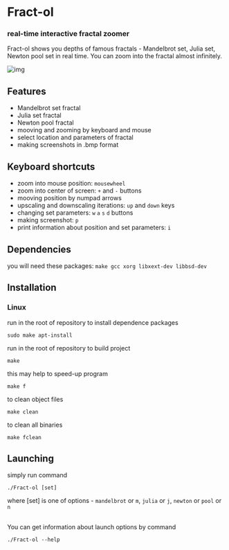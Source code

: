 # Fract-ol
### real-time interactive fractal zoomer

Fract-ol shows you depths of famous fractals - Mandelbrot set, Julia set, Newton pool set in real time. You can zoom into the fractal almost infinitely.

![img](https://github.com/antikostya/Fract-ol/blob/master/images/scr.bmp?raw=true)

## Features
- Mandelbrot set fractal
- Julia set fractal
- Newton pool fractal
- mooving and zooming by keyboard and mouse
- select location and parameters of fractal
- making screenshots in .bmp format

## Keyboard shortcuts
- zoom into mouse position: `mousewheel`
- zoom into center of screen: `+` and `-` buttons
- mooving position by numpad arrows
- upscaling and downscaling iterations: `up` and `down` keys
- changing set parameters: `w` `a` `s` `d` buttons
- making screenshot: `p`
- print information about position and set parameters: `i`

## Dependencies
you will need these packages: `make gcc xorg libxext-dev libbsd-dev`

## Installation
### Linux
run in the root of repository to install dependence packages
```
sudo make apt-install
```
run in the root of repository to build project
```
make
```
this may help to speed-up program
```
make f
```
to clean object files
```
make clean
```
to clean all binaries
```
make fclean
```

## Launching
simply run command
```
./Fract-ol [set]
```
where [set] is one of options - `mandelbrot` or `m`, `julia` or `j`, `newton` or `pool` or `n`
##
You can get information about launch options by command
```
./Fract-ol --help
```
